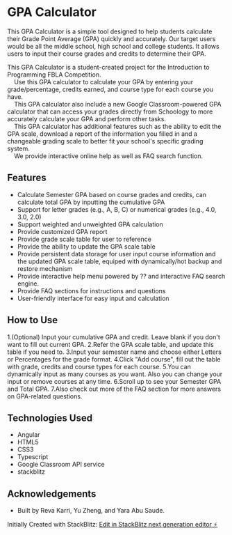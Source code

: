# GPA Calculator

This GPA Calculator is a simple tool designed to help students calculate their Grade Point Average (GPA) quickly and accurately. Our target users would be all the middle school, high school and college students. 
It allows users to input their course grades and credits to determine their GPA.

This GPA Calculator is a student-created project for the Introduction to Programming FBLA Competition. 
      <br>
      &nbsp; &nbsp; Use this GPA calculator to calculate your GPA by entering your grade/percentage, credits earned, and course type for each course you have. 
      <br>
      &nbsp; &nbsp; This GPA calculator also include a new Google Classroom-powered GPA calculator that can access your grades directly from Schoology to more accurately calculate your GPA and perform other tasks.
      <br>
      &nbsp; &nbsp; This GPA calculator has additional features such as the ability to edit the GPA scale, download a report of the information you filled in and a changeable grading scale to better fit your school's specific grading system.
      <br>
      &nbsp; &nbsp; We provide interactive online help as well as FAQ search function.

## Features

- Calculate Semester GPA based on course grades and credits, can calculate total GPA by inputting the cumulative GPA
- Support for letter grades (e.g., A, B, C) or numerical grades (e.g., 4.0, 3.0, 2.0)
- Support weighted and unweighted GPA calculation
- Provide customized GPA report
- Provide grade scale table for user to reference
- Provide the ability to update the GPA scale table
- Provide persistent data storage for user input course information and the updated GPA scale table, equiped with dynamically/hot backup and restore mechanism
- Provide interactive help menu powered by ?? and interactive FAQ search engine.
- Provide FAQ sections for instructions and questions 
- User-friendly interface for easy input and calculation


## How to Use


1.(Optional) Input your cumulative GPA and credit. Leave blank if you don't want to fill out current GPA.
2.Refer the GPA scale table, and update this table if you need to.
3.Input your semester name and choose either Letters or Percentages for the grade format.
4.Click "Add course", fill out the table with grade, credits and course types for each course.
5.You can dynamically input as many courses as you want. Also you can change your input or remove courses at any time.
6.Scroll up to see your Semester GPA and Total GPA.
7.Also check out more of the FAQ section for more answers on GPA-related questions.

## Technologies Used

- Angular
- HTML5
- CSS3
- Typescript
- Google Classroom API service
- stackblitz


## Acknowledgements

- Built by Reva Karri, Yu Zheng, and Yara Abu Saude.

Initially Created with StackBlitz:
[Edit in StackBlitz next generation editor ⚡️](https://stackblitz.com/~/github.com/Little6thingys/FBLA_IntroToProgramming_GPACalc)